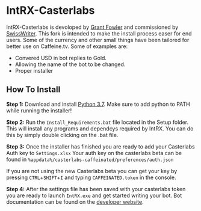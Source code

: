 # IntRX-Casterlabs

IntRX-Casterlabs is devoloped by [Grant Fowler](https://github.com/gcfrxbots "Grant Fowler") and commissioned by [SwissWriter](https://www.caffeine.tv/SwissWriter "SwissWriter"). This fork is intended to make the install process easer for end users. Some of the currency and other small things have been tailored for better use on Caffeine.tv. 
Some of examples are:
- Convered USD in bot replies to Gold.
- Allowing the name of the bot to be changed.
- Proper installer

## How To Install
**Step 1:**
Download and install [Python 3.7](https://www.python.org/ftp/python/3.7.9/python-3.7.9-amd64.exe "Python 3.7"). Make sure to add python to PATH while running the installer! 

**Step 2:**
Run the `Install_Requirements.bat` file located in the Setup folder. This will install any programs and dependcys required by IntRX. You can do this by simply double clicking on the .bat file.

**Step 3:**
Once the installer has finished you are ready to add your Casterlabs Auth key to `Settings.xlsx` Your auth key on the casterlabs beta can be found in 
`%appdata%/casterlabs-caffeinated/preferences/auth.json`

If you are not using the new Casterlabs beta you can get your key by pressing `CTRL`+`SHIFT`+`I` and typing `CAFFEINATED.token` in the console. 

**Step 4:**
After the settings file has been saved with your casterlabs token you are ready to launch `IntRX.exe` and get started writing your bot. Bot documentation can be found on the [developer website](https://rxbots.net/ "developer website"). 
